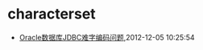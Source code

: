 # characterset
* [Oracle数据库JDBC难字编码问题](/2012/2012-12-05-oracle-jdbc-special-char-encode),2012-12-05 10:25:54
